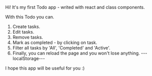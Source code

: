 Hi! It's my first Todo app - writed with react and class components.

With this Todo you can.
1. Create tasks.
2. Edit tasks.
3. Remove tasks.
4. Mark as completed - by clicking on task.
5. Filter all tasks by 'All', 'Completed' and 'Active'.
6. Finally, you can reload the page and you won't lose anything.  ---localStorage---

I hope this app will be useful for you :)
